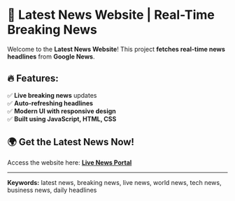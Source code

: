 # 📰 Latest News Website | Real-Time Breaking News

Welcome to the **Latest News Website**! This project **fetches real-time news headlines** from **Google News**.

## 🔥 Features:
✅ **Live breaking news** updates  
✅ **Auto-refreshing headlines**  
✅ **Modern UI with responsive design**  
✅ **Built using JavaScript, HTML, CSS**  

## 🌍 Get the Latest News Now!  
Access the website here: **[Live News Portal](https://your-username.github.io/News/)**  

---
**Keywords:** latest news, breaking news, live news, world news, tech news, business news, daily headlines
